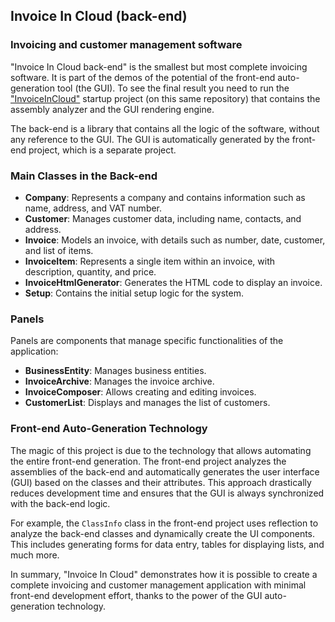 ﻿## Invoice In Cloud (back-end)
### Invoicing and customer management software

"Invoice In Cloud back-end" is the smallest but most complete invoicing software. It is part of the demos of the potential of the front-end auto-generation tool (the GUI).
To see the final result you need to run the ["InvoiceInCloud"](https://github.com/Andrea-Bruno/Blazor-Auto-GUI-generator-samples/tree/master/InvoicesInCloud/FrontEnd) startup project (on this same repository) that contains the assembly analyzer and the GUI rendering engine.

The back-end is a library that contains all the logic of the software, without any reference to the GUI. The GUI is automatically generated by the front-end project, which is a separate project.

### Main Classes in the Back-end

- **Company**: Represents a company and contains information such as name, address, and VAT number.
- **Customer**: Manages customer data, including name, contacts, and address.
- **Invoice**: Models an invoice, with details such as number, date, customer, and list of items.
- **InvoiceItem**: Represents a single item within an invoice, with description, quantity, and price.
- **InvoiceHtmlGenerator**: Generates the HTML code to display an invoice.
- **Setup**: Contains the initial setup logic for the system.

### Panels

Panels are components that manage specific functionalities of the application:

- **BusinessEntity**: Manages business entities.
- **InvoiceArchive**: Manages the invoice archive.
- **InvoiceComposer**: Allows creating and editing invoices.
- **CustomerList**: Displays and manages the list of customers.

### Front-end Auto-Generation Technology

The magic of this project is due to the technology that allows automating the entire front-end generation. The front-end project analyzes the assemblies of the back-end and automatically generates the user interface (GUI) based on the classes and their attributes. This approach drastically reduces development time and ensures that the GUI is always synchronized with the back-end logic.

For example, the `ClassInfo` class in the front-end project uses reflection to analyze the back-end classes and dynamically create the UI components. This includes generating forms for data entry, tables for displaying lists, and much more.

In summary, "Invoice In Cloud" demonstrates how it is possible to create a complete invoicing and customer management application with minimal front-end development effort, thanks to the power of the GUI auto-generation technology.

